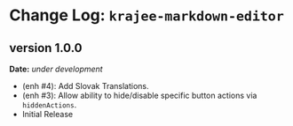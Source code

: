 Change Log: `krajee-markdown-editor`
====================================

## version 1.0.0

**Date:** _under development_

- (enh #4): Add Slovak Translations.
- (enh #3): Allow ability to hide/disable specific button actions via `hiddenActions`.
- Initial Release
